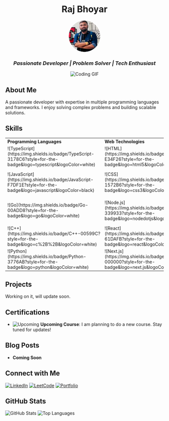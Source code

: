 <!-- Header Section -->
<div align="center">
  <h1>Raj Bhoyar</h1>
  <img src="raj.png" style="border-radius: 50%; width: 100px; height: 100px;" alt="Profile Picture">
  <h3><i>Passionate Developer | Problem Solver | Tech Enthusiast</i></h3>
  <img src="https://media.giphy.com/media/L1R1tvI9svkIWwpVYr/giphy.gif" width="480" height="271" alt="Coding GIF">
</div>

<!-- About Section -->
## About Me

A passionate developer with expertise in multiple programming languages and frameworks. I enjoy solving complex problems and building scalable solutions.

<!-- Skills Section -->
## Skills

<div align="center">
  <table>
    <tr>
      <td><b>Programming Languages</b></td>
      <td><b>Web Technologies</b></td>
      <td><b>Cloud Infrastructure</b></td>
      <td><b>Development Practices</b></td>
      <td><b>System Design</b></td>
      <td><b>Version Control</b></td>
    </tr>
    <tr>
      <td>![TypeScript](https://img.shields.io/badge/TypeScript-3178C6?style=for-the-badge&logo=typescript&logoColor=white)</td>
      <td>![HTML](https://img.shields.io/badge/HTML5-E34F26?style=for-the-badge&logo=html5&logoColor=white)</td>
      <td>![AWS](https://img.shields.io/badge/AWS-232F3E?style=for-the-badge&logo=amazon-aws&logoColor=white)</td>
      <td>![Agile](https://img.shields.io/badge/Agile-2496ED?style=for-the-badge&logo=agile&logoColor=white)</td>
      <td>![Microservices](https://img.shields.io/badge/Microservices-FF6F00?style=for-the-badge&logo=microservices&logoColor=white)</td>
      <td>![Git](https://img.shields.io/badge/Git-000000?style=for-the-badge&logo=git&logoColor=white)</td>
    </tr>
    <tr>
      <td>![JavaScript](https://img.shields.io/badge/JavaScript-F7DF1E?style=for-the-badge&logo=javascript&logoColor=black)</td>
      <td>![CSS](https://img.shields.io/badge/CSS3-1572B6?style=for-the-badge&logo=css3&logoColor=white)</td>
      <td>![Azure](https://img.shields.io/badge/Azure-0078D4?style=for-the-badge&logo=microsoft-azure&logoColor=white)</td>
      <td>![Scrum](https://img.shields.io/badge/Scrum-6DB33F?style=for-the-badge&logo=scrum&logoColor=white)</td>
      <td>![REST APIs](https://img.shields.io/badge/REST_APIs-00C853?style=for-the-badge&logo=rest&logoColor=white)</td>
      <td>![GitHub](https://img.shields.io/badge/GitHub-181717?style=for-the-badge&logo=github&logoColor=white)</td>
    </tr>
    <tr>
      <td>![Go](https://img.shields.io/badge/Go-00ADD8?style=for-the-badge&logo=go&logoColor=white)</td>
      <td>![Node.js](https://img.shields.io/badge/Node.js-339933?style=for-the-badge&logo=nodedotjs&logoColor=white)</td>
      <td>![Google Cloud](https://img.shields.io/badge/Google_Cloud-4285F4?style=for-the-badge&logo=google-cloud&logoColor=white)</td>
      <td>![CI/CD](https://img.shields.io/badge/CI%2FCD-4CAF50?style=for-the-badge&logo=ci%2Fcd&logoColor=white)</td>
      <td>![GraphQL](https://img.shields.io/badge/GraphQL-E10098?style=for-the-badge&logo=graphql&logoColor=white)</td>
      <td></td>
    </tr>
    <tr>
      <td>![C++](https://img.shields.io/badge/C++-00599C?style=for-the-badge&logo=c%2B%2B&logoColor=white)</td>
      <td>![React](https://img.shields.io/badge/React-61DAFB?style=for-the-badge&logo=react&logoColor=black)</td>
      <td></td>
      <td></td>
      <td></td>
      <td></td>
    </tr>
    <tr>
      <td>![Python](https://img.shields.io/badge/Python-3776AB?style=for-the-badge&logo=python&logoColor=white)</td>
      <td>![Next.js](https://img.shields.io/badge/Next.js-000000?style=for-the-badge&logo=next.js&logoColor=white)</td>
      <td></td>
      <td></td>
      <td></td>
      <td></td>
    </tr>
  </table>
</div>

<!-- Projects Section -->
## Projects

Working on it, will update soon.

<!-- Certifications Section -->
## Certifications

- ![Upcoming](https://img.shields.io/badge/Upcoming-Course-green?style=for-the-badge&logo=awesomelogo) **Upcoming Course**: I am planning to do a new course. Stay tuned for updates!

<!-- Blog Posts Section -->
## Blog Posts

- **Coming Soon**

<!-- Social Links Section -->
## Connect with Me

[![LinkedIn](https://img.shields.io/badge/LinkedIn-0077B5?style=for-the-badge&logo=linkedin&logoColor=white)](https://www.linkedin.com/in/raj-bhoyar-b597b416a)
[![LeetCode](https://img.shields.io/badge/LeetCode-FFA116?style=for-the-badge&logo=leetcode&logoColor=black)](https://leetcode.com/u/raj729/)
[![Portfolio](https://img.shields.io/badge/Portfolio-000000?style=for-the-badge&logo=github&logoColor=white)](https://bitwizard.tech)

<!-- GitHub Stats Section -->
## GitHub Stats

![GitHub Stats](https://github-readme-stats.vercel.app/api?username=rajbhoyar729&theme=dark&show_icons=true)
![Top Languages](https://github-readme-stats.vercel.app/api/top-langs/?username=rajbhoyar729&langs_count=8&theme=dark)

